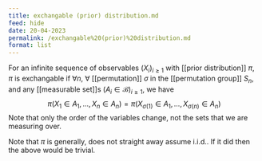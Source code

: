 ```yaml
---
title: exchangable (prior) distribution.md
feed: hide
date: 20-04-2023
permalink: /exchangable%20(prior)%20distribution.md
format: list
---
```



For an infinite sequence of observables $(X_i)_{i\geq1}$ with [[prior distribution]] $\pi$, $\pi$ is exchangable if $\forall n$, $\forall$ [[permutation]] $\sigma$ in the [[permutation group]] $S_n$, and any [[measurable set]]s $(A_i\in \mathcal B)_{i\geq1}$, we have $$\pi(X_1\in A_1,...,X_n\in A_n) = \pi(X_{\sigma(1)}\in A_1, ..., X_{\sigma(n)}\in A_n)$$
Note that only the order of the variables change, not the sets that we are measuring over.

Note that $\pi$ is generally, does not straight away assume i.i.d.. If it did then the above would be trivial.